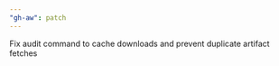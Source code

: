```yaml
---
"gh-aw": patch
---
```


Fix audit command to cache downloads and prevent duplicate artifact fetches
